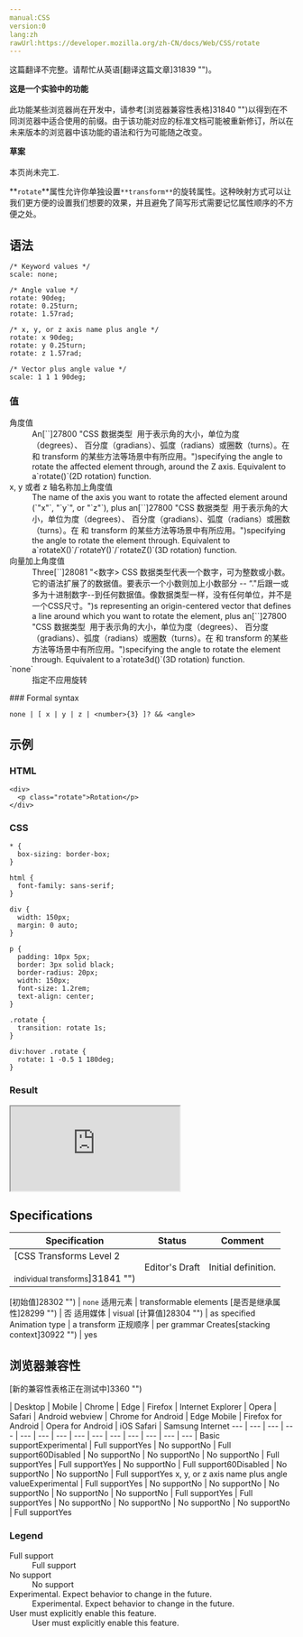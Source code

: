 ```yaml
---
manual:CSS
version:0
lang:zh
rawUrl:https://developer.mozilla.org/zh-CN/docs/Web/CSS/rotate
---
```




这篇翻译不完整。请帮忙从英语[翻译这篇文章]31839 "")。






**这是一个实验中的功能**<br></br>此功能某些浏览器尚在开发中，请参考[浏览器兼容性表格]31840 "")以得到在不同浏览器中适合使用的前缀。由于该功能对应的标准文档可能被重新修订，所以在未来版本的浏览器中该功能的语法和行为可能随之改变。




**草案**<br></br>本页尚未完工.





**`rotate`**属性允许你单独设置`**transform**`的旋转属性。这种映射方式可以让我们更方便的设置我们想要的效果，并且避免了简写形式需要记忆属性顺序的不方便之处。


## 语法<a name="语法"></a>

```
/* Keyword values */
scale: none;

/* Angle value */
rotate: 90deg;
rotate: 0.25turn;
rotate: 1.57rad;

/* x, y, or z axis name plus angle */
rotate: x 90deg;
rotate: y 0.25turn;
rotate: z 1.57rad;

/* Vector plus angle value */
scale: 1 1 1 90deg;
```

### 值<a name="值"></a>
<dl><dt id=''>角度值</dt><dd>An[`<angle>`]27800 "CSS 数据类型 <angle> 用于表示角的大小，单位为度（degrees）、 百分度（gradians）、弧度（radians）或圈数（turns）。在 <gradient> 和 transform 的某些方法等场景中有所应用。")specifying the angle to rotate the affected element through, around the Z axis. Equivalent to a`rotate()`(2D rotation) function.</dd><dt id=''>x, y 或者 z 轴名称加上角度值</dt><dd>The name of the axis you want to rotate the affected element around (`"x"`, &quot;`y`&quot;, or &quot;`z"`), plus an[`<angle>`]27800 "CSS 数据类型 <angle> 用于表示角的大小，单位为度（degrees）、 百分度（gradians）、弧度（radians）或圈数（turns）。在 <gradient> 和 transform 的某些方法等场景中有所应用。")specifying the angle to rotate the element through. Equivalent to a`rotateX()`/`rotateY()`/`rotateZ()`(3D rotation) function.</dd><dt id=''>向量加上角度值</dt><dd>Three[`<number>`]28081 "<数字> CSS 数据类型代表一个数字，可为整数或小数。它的语法扩展了<integer>的数据值。要表示一个小数则加上小数部分 -- “."后跟一或多为十进制数字--到任何<integer>数据值。像<integer>数据类型一样，<number>没有任何单位，并不是一个CSS尺寸。")s representing an origin-centered vector that defines a line around which you want to rotate the element, plus an[`<angle>`]27800 "CSS 数据类型 <angle> 用于表示角的大小，单位为度（degrees）、 百分度（gradians）、弧度（radians）或圈数（turns）。在 <gradient> 和 transform 的某些方法等场景中有所应用。")specifying the angle to rotate the element through. Equivalent to a`rotate3d()`(3D rotation) function.</dd><dt id='none'>`none`</dt><dd>指定不应用旋转</dd></dl>
### Formal syntax<a name="Formal_syntax"></a>

```
none | [ x | y | z | <number>{3} ]? && <angle>
```

## 示例<a name="示例"></a>

### HTML<a name="HTML"></a>

```
<div>
  <p class="rotate">Rotation</p>
</div>
```

### CSS<a name="CSS"></a>

```
* {
  box-sizing: border-box;
}

html {
  font-family: sans-serif;
}

div {
  width: 150px;
  margin: 0 auto;
}

p {
  padding: 10px 5px;
  border: 3px solid black;
  border-radius: 20px;
  width: 150px;
  font-size: 1.2rem;
  text-align: center;
}

.rotate {
  transition: rotate 1s;
}

div:hover .rotate {
  rotate: 1 -0.5 1 180deg;
}
```

### Result<a name="Result"></a>


<iframe src='https://mdn.mozillademos.org/zh-CN/docs/Web/CSS/rotate$samples/Examples?revision=1380684' width='null' height='null'></iframe>






## Specifications<a name="Specifications"></a>

Specification | Status | Comment 
 ---  |  ---  |  ---  | 
[CSS Transforms Level 2<br></br><small>individual transforms</small>]31841 "") | Editor&#39;s Draft | Initial definition. 


[初始值]28302 "") | `none` 
适用元素 | transformable elements 
[是否是继承属性]28299 "") | 否 
适用媒体 | visual 
[计算值]28304 "") | as specified 
Animation type | a transform 
正规顺序 | per grammar 
Creates[stacking context]30922 "") | yes 


## 浏览器兼容性<a name="浏览器兼容性"></a>
[新的兼容性表格正在测试中<i></i>]3360 "")

 | <abbr>Desktop<i></i></abbr> | <abbr>Mobile<i></i></abbr> 
 | <abbr>Chrome<i></i></abbr> | <abbr>Edge<i></i></abbr> | <abbr>Firefox<i></i></abbr> | <abbr>Internet Explorer<i></i></abbr> | <abbr>Opera<i></i></abbr> | <abbr>Safari<i></i></abbr> | <abbr>Android webview<i></i></abbr> | <abbr>Chrome for Android<i></i></abbr> | <abbr>Edge Mobile<i></i></abbr> | <abbr>Firefox for Android<i></i></abbr> | <abbr>Opera for Android<i></i></abbr> | <abbr>iOS Safari<i></i></abbr> | <abbr>Samsung Internet<i></i></abbr> 
 ---  |  ---  |  ---  |  ---  |  ---  |  ---  |  ---  |  ---  |  ---  |  ---  |  ---  |  ---  |  ---  |  ---  | 
Basic support<abbr>Experimental<i></i></abbr> | <abbr>Full support</abbr>Yes | <abbr>No support</abbr>No | <abbr>Full support</abbr>60<abbr>Disabled<i></i></abbr> | <abbr>No support</abbr>No | <abbr>No support</abbr>No | <abbr>No support</abbr>No | <abbr>Full support</abbr>Yes | <abbr>Full support</abbr>Yes | <abbr>No support</abbr>No | <abbr>Full support</abbr>60<abbr>Disabled<i></i></abbr> | <abbr>No support</abbr>No | <abbr>No support</abbr>No | <abbr>Full support</abbr>Yes 
x, y, or z axis name plus angle value<abbr>Experimental<i></i></abbr> | <abbr>Full support</abbr>Yes | <abbr>No support</abbr>No | <abbr>No support</abbr>No | <abbr>No support</abbr>No | <abbr>No support</abbr>No | <abbr>No support</abbr>No | <abbr>Full support</abbr>Yes | <abbr>Full support</abbr>Yes | <abbr>No support</abbr>No | <abbr>No support</abbr>No | <abbr>No support</abbr>No | <abbr>No support</abbr>No | <abbr>Full support</abbr>Yes 


### Legend<a name="Legend"></a>
<dl><dt id=''><abbr>Full support</abbr></dt><dd>Full support</dd><dt id=''><abbr>No support</abbr></dt><dd>No support</dd><dt id=''><abbr>Experimental. Expect behavior to change in the future.<i></i></abbr></dt><dd>Experimental. Expect behavior to change in the future.</dd><dt id=''><abbr>User must explicitly enable this feature.<i></i></abbr></dt><dd>User must explicitly enable this feature.</dd></dl>







